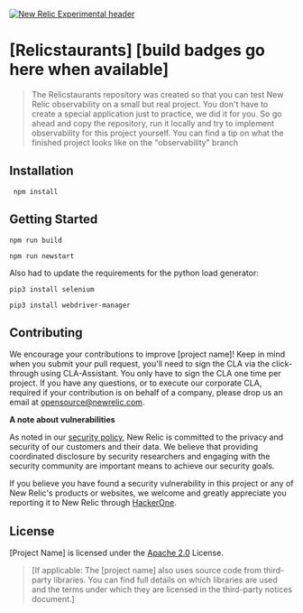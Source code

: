 [![New Relic Experimental header](https://github.com/newrelic/opensource-website/raw/master/src/images/categories/Experimental.png)](https://opensource.newrelic.com/oss-category/#new-relic-experimental)

# [Relicstaurants] [build badges go here when available]

> The Relicstaurants repository was created so that you can test New Relic observability on a small but real project. You don't have to create a special application just to practice, we did it for you. So go ahead and copy the repository, run it locally and try to implement observability for this project yourself. You can find a tip on what the finished project looks like on the "observability" branch

## Installation

```
 npm install

```

## Getting Started

```
npm run build
```

```
npm run newstart
```


Also had to update the requirements for the python load generator:

```
pip3 install selenium
```

```
pip3 install webdriver-manager
```


## Contributing

We encourage your contributions to improve [project name]! Keep in mind when you submit your pull request, you'll need to sign the CLA via the click-through using CLA-Assistant. You only have to sign the CLA one time per project.
If you have any questions, or to execute our corporate CLA, required if your contribution is on behalf of a company, please drop us an email at opensource@newrelic.com.

**A note about vulnerabilities**

As noted in our [security policy](../../security/policy), New Relic is committed to the privacy and security of our customers and their data. We believe that providing coordinated disclosure by security researchers and engaging with the security community are important means to achieve our security goals.

If you believe you have found a security vulnerability in this project or any of New Relic's products or websites, we welcome and greatly appreciate you reporting it to New Relic through [HackerOne](https://hackerone.com/newrelic).

## License

[Project Name] is licensed under the [Apache 2.0](http://apache.org/licenses/LICENSE-2.0.txt) License.

> [If applicable: The [project name] also uses source code from third-party libraries. You can find full details on which libraries are used and the terms under which they are licensed in the third-party notices document.]

```

```
